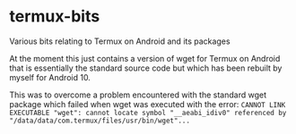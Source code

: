 # termux-bits
Various bits relating to Termux on Android and its packages

At the moment this just contains a version of wget
for Termux on Android that is essentially the
standard source code but which has been rebuilt
by myself for Android 10.

This was to overcome a problem encountered with
the standard wget package which failed when wget
was executed with the error:
`
CANNOT LINK EXECUTABLE "wget": cannot locate symbol
"__aeabi_idiv0" referenced by
"/data/data/com.termux/files/usr/bin/wget"...
`


